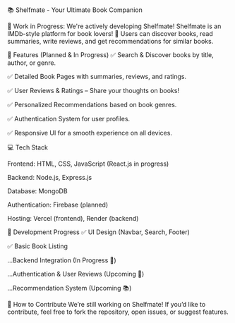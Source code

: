 📚 Shelfmate - Your Ultimate Book Companion

🚀 Work in Progress: We're actively developing Shelfmate!
Shelfmate is an IMDb-style platform for book lovers! 📖 Users can discover books, read summaries, write reviews, and get recommendations for similar books.




🌟 Features (Planned & In Progress)
✅ Search & Discover books by title, author, or genre.

✅ Detailed Book Pages with summaries, reviews, and ratings.

✅ User Reviews & Ratings – Share your thoughts on books!

✅ Personalized Recommendations based on book genres.

✅ Authentication System for user profiles.

✅ Responsive UI for a smooth experience on all devices.

💻 Tech Stack




Frontend: HTML, CSS, JavaScript (React.js in progress)

Backend: Node.js, Express.js

Database: MongoDB

Authentication: Firebase (planned)

Hosting: Vercel (frontend), Render (backend)




🚧 Development Progress
✅ UI Design (Navbar, Search, Footer)

✅ Basic Book Listing

...Backend Integration (In Progress 🔧)
 
...Authentication & User Reviews (Upcoming 🚀)

...Recommendation System (Upcoming 📚)




🔗 How to Contribute
We’re still working on Shelfmate! If you’d like to contribute, feel free to fork the repository, open issues, or suggest features.

